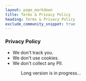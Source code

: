 ```yaml
---
layout: page_markdown
title: Terms & Privacy Policy
heading: Terms & Privacy Policy
exclude_community_snippet: true
---
```


### Privacy Policy

- We don't track you.
- We don't use cookies.
- We don't collect any PII.

<p style="padding-left: 50px; padding-bottom: 50px;">
  <span class="text-lighter">Long version is in progress...</span>
</p>
